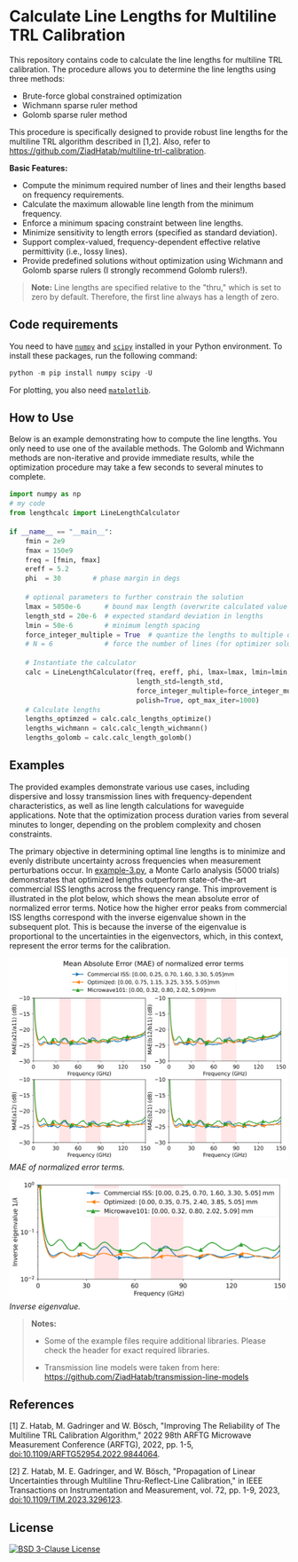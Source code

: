 # Calculate Line Lengths for Multiline TRL Calibration

This repository contains code to calculate the line lengths for multiline TRL calibration. The procedure allows you to determine the line lengths using three methods:
- Brute-force global constrained optimization
- Wichmann sparse ruler method
- Golomb sparse ruler method

This procedure is specifically designed to provide robust line lengths for the multiline TRL algorithm described in [1,2]. Also, refer to <https://github.com/ZiadHatab/multiline-trl-calibration>.

**Basic Features:**
- Compute the minimum required number of lines and their lengths based on frequency requirements.
- Calculate the maximum allowable line length from the minimum frequency.
- Enforce a minimum spacing constraint between line lengths.
- Minimize sensitivity to length errors (specified as standard deviation).
- Support complex-valued, frequency-dependent effective relative permittivity (i.e., lossy lines).
- Provide predefined solutions without optimization using Wichmann and Golomb sparse rulers (I strongly recommend Golomb rulers!).

> **Note:** Line lengths are specified relative to the "thru," which is set to zero by default. Therefore, the first line always has a length of zero.

## Code requirements

You need to have [`numpy`][numpy] and [`scipy`][scipy] installed in your Python environment. To install these packages, run the following command:

```powershell
python -m pip install numpy scipy -U
```

For plotting, you also need [`matplotlib`][matplotlib].

## How to Use

Below is an example demonstrating how to compute the line lengths. You only need to use one of the available methods. The Golomb and Wichmann methods are non-iterative and provide immediate results, while the optimization procedure may take a few seconds to several minutes to complete.

```python
import numpy as np
# my code
from lengthcalc import LineLengthCalculator

if __name__ == "__main__":
    fmin = 2e9
    fmax = 150e9
    freq = [fmin, fmax]
    ereff = 5.2
    phi  = 30        # phase margin in degs

    # optional parameters to further constrain the solution
    lmax = 5050e-6      # bound max length (overwrite calculated value from fmin)
    length_std = 20e-6  # expected standard deviation in lengths
    lmin = 50e-6        # minimum length spacing
    force_integer_multiple = True  # quantize the lengths to multiple of lmin > 0
    # N = 6             # force the number of lines (for optimizer solution)

    # Instantiate the calculator
    calc = LineLengthCalculator(freq, ereff, phi, lmax=lmax, lmin=lmin,
                                length_std=length_std, 
                                force_integer_multiple=force_integer_multiple, 
                                polish=True, opt_max_iter=1000)
    # Calculate lengths
    lengths_optimzed = calc.calc_lengths_optimize()
    lengths_wichmann = calc.calc_length_wichmann()
    lengths_golomb = calc.calc_length_golomb()
```

## Examples

The provided examples demonstrate various use cases, including dispersive and lossy transmission lines with frequency-dependent characteristics, as well as line length calculations for waveguide applications. Note that the optimization process duration varies from several minutes to longer, depending on the problem complexity and chosen constraints.

The primary objective in determining optimal line lengths is to minimize and evenly distribute uncertainty across frequencies when measurement perturbations occur. In [example-3.py](https://github.com/ZiadHatab/line-length-multiline-trl-calibration/blob/main/example-3.py), a Monte Carlo analysis (5000 trials) demonstrates that optimized lengths outperform state-of-the-art commercial ISS lengths across the frequency range. This improvement is illustrated in the plot below, which shows the mean absolute error of normalized error terms. Notice how the higher error peaks from commercial ISS lengths correspond with the inverse eigenvalue shown in the subsequent plot. This is because the inverse of the eigenvalue is proportional to the uncertainties in the eigenvectors, which, in this context, represent the error terms for the calibration.

![MAE_normalized_error_terms](./Images/mc_analysis.png)
_MAE of normalized error terms._

![Normalized_eigenvalue](./Images/inverse_eigenvalue.png)
_Inverse eigenvalue._

> **Notes:**
>
> - Some of the example files require additional libraries. Please check the header for exact required libraries.
>
> - Transmission line models were taken from here: <https://github.com/ZiadHatab/transmission-line-models>

## References

[1] Z. Hatab, M. Gadringer and W. Bösch, "Improving The Reliability of The Multiline TRL Calibration Algorithm," 2022 98th ARFTG Microwave Measurement Conference (ARFTG), 2022, pp. 1-5, [doi:10.1109/ARFTG52954.2022.9844064](https://doi.org/10.1109/ARFTG52954.2022.9844064).

[2] Z. Hatab, M. E. Gadringer, and W. Bösch, "Propagation of Linear Uncertainties through Multiline Thru-Reflect-Line Calibration," in IEEE Transactions on Instrumentation and Measurement, vol. 72, pp. 1-9, 2023, [doi:10.1109/TIM.2023.3296123](https://doi.org/10.1109/TIM.2023.3296123).

## License

[![BSD 3-Clause License](https://img.shields.io/badge/License-BSD%203--Clause-blue.svg)](https://choosealicense.com/licenses/bsd-3-clause/)


[numpy]: https://github.com/numpy/numpy
[skrf]: https://github.com/scikit-rf/scikit-rf
[scipy]: https://github.com/scipy/scipy
[matplotlib]: https://github.com/matplotlib/matplotlib